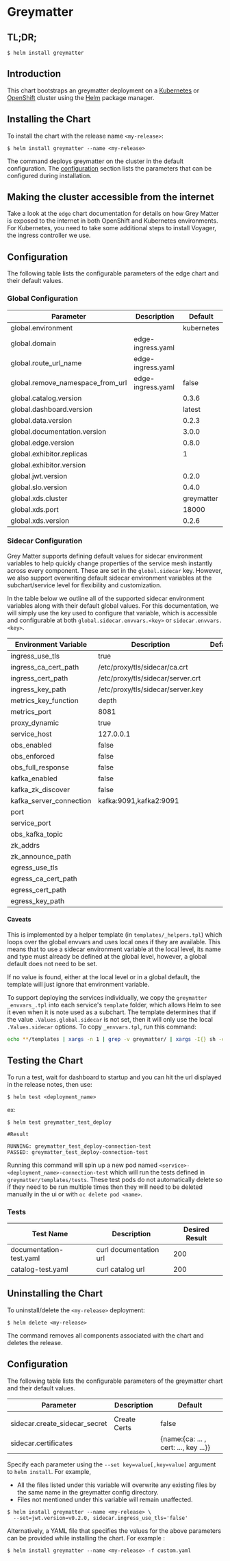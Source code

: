 # Greymatter

## TL;DR;

```console
$ helm install greymatter
```

## Introduction

This chart bootstraps an greymatter deployment on a [Kubernetes](http://kubernetes.io) or [OpenShift](https://www.openshift.com/) cluster using the [Helm](https://helm.sh) package manager.

## Installing the Chart

To install the chart with the release name `<my-release>`:

```console
$ helm install greymatter --name <my-release>
```

The command deploys greymatter on the cluster in the default configuration. The [configuration](#configuration) section lists the parameters that can be configured during installation.

## Making the cluster accessible from the internet

Take a look at the `edge` chart documentation for details on how Grey Matter is exposed to the internet in both OpenShift and Kubernetes environments.
For Kubernetes, you need to take some additional steps to install Voyager, the ingress controller we use.

## Configuration

The following table lists the configurable parameters of the edge chart and their default values.

### Global Configuration

| Parameter                        | Description       | Default    |
| -------------------------------- | ----------------- | ---------- |
| global.environment               |                   | kubernetes |
| global.domain                    | edge-ingress.yaml |            |
| global.route_url_name            | edge-ingress.yaml |            |
| global.remove_namespace_from_url | edge-ingress.yaml | false      |
| global.catalog.version           |                   | 0.3.6      |
| global.dashboard.version         |                   | latest     |
| global.data.version              |                   | 0.2.3      |
| global.documentation.version     |                   | 3.0.0      |
| global.edge.version              |                   | 0.8.0      |
| global.exhibitor.replicas        |                   | 1          |
| global.exhibitor.version         |                   |            |
| global.jwt.version               |                   | 0.2.0      |
| global.slo.version               |                   | 0.4.0      |
| global.xds.cluster               |                   | greymatter |
| global.xds.port                  |                   | 18000      |
| global.xds.version               |                   | 0.2.6      |

### Sidecar Configuration

Grey Matter supports defining default values for sidecar environment variables to help quickly change properties of the service mesh instantly across every component. These are set in the `global.sidecar` key. However, we also support overwriting default sidecar environment variables at the subchart/service level for flexibility and customization.

In the table below we outline all of the supported sidecar environment variables along with their default global values. For this documentation, we will simply use the key used to configure that variable, which is accessible and configurable at both `global.sidecar.envvars.<key>` or `sidecar.envvars.<key>`.

| Environment Variable    | Description                       | Default |
| ----------------------- | --------------------------------- | ------- |
| ingress_use_tls         | true                              |         |
| ingress_ca_cert_path    | /etc/proxy/tls/sidecar/ca.crt     |         |
| ingress_cert_path       | /etc/proxy/tls/sidecar/server.crt |         |
| ingress_key_path        | /etc/proxy/tls/sidecar/server.key |         |
| metrics_key_function    | depth                             |         |
| metrics_port            | 8081                              |         |
| proxy_dynamic           | true                              |         |
| service_host            | 127.0.0.1                         |         |
| obs_enabled             | false                             |         |
| obs_enforced             | false                             |         |
| obs_full_response       | false                             |         |
| kafka_enabled           | false                             |         |
| kafka_zk_discover       | false                             |         |
| kafka_server_connection | kafka:9091,kafka2:9091            |         |
| port                    |                                   |         |
| service_port            |                                   |         |
| obs_kafka_topic             |                                   |         |
| zk_addrs                |                                   |         |
| zk_announce_path        |                                   |         |
| egress_use_tls          |                                   |         |
| egress_ca_cert_path     |                                   |         |
| egress_cert_path        |                                   |         |
| egress_key_path         |                                   |         |

#### Caveats

This is implemented by a helper template (in `templates/_helpers.tpl`) which loops over the global envvars and uses local ones if they are available. This means that to use a sidecar environment variable at the local level, its name and type must already be defined at the global level, however, a global default does not need to be set.

If no value is found, either at the local level or in a global default, the template will just ignore that environment variable.

To support deploying the services individually, we copy the `greymatter` `_envvars_.tpl` into each service's `template` folder, which allows Helm to see it even when it is note used as a subchart. The template determines that if the value `.Values.global.sidecar` is not set, then it will only use the local `.Values.sidecar` options.
To copy `_envvars.tpl`, run this command:

```sh
echo **/templates | xargs -n 1 | grep -v greymatter/ | xargs -I{} sh -c 'cp greymatter/templates/_envvars.tpl "$1"' -- {}
```

## Testing the Chart

To run a test, wait for dashboard to startup and you can hit the url displayed in the release notes, then use:

```console
$ helm test <deployment_name>
```

ex:

```console
$ helm test greymatter_test_deploy

#Result

RUNNING: greymatter_test_deploy-connection-test
PASSED: greymatter_test_deploy-connection-test
```

Running this command will spin up a new pod named `<service>-<deployment_name>-connection-test` which will run the tests defined in `greymatter/templates/tests`. These test pods do not automatically delete so if they need to be run multiple times then they will need to be deleted manually in the ui or with `oc delete pod <name>`.

### Tests

| Test Name               | Description            | Desired Result |
| ----------------------- | ---------------------- | -------------- |
| documentation-test.yaml | curl documentation url | 200            |
| catalog-test.yaml       | curl catalog url       | 200            |

## Uninstalling the Chart

To uninstall/delete the `<my-release>` deployment:

```console
$ helm delete <my-release>
```

The command removes all components associated with the chart and deletes the release.

## Configuration

The following table lists the configurable parameters of the greymatter chart and their default values.

| Parameter                     | Description  | Default                               |
| ----------------------------- | ------------ | ------------------------------------- |
|                               |              |                                       |
| sidecar.create_sidecar_secret | Create Certs | false                                 |
| sidecar.certificates          |              | {name:{ca: ... , cert: ..., key ...}} |

Specify each parameter using the `--set key=value[,key=value]` argument to `helm install`. For example,

- All the files listed under this variable will overwrite any existing files by the same name in the greymatter config directory.
- Files not mentioned under this variable will remain unaffected.

```console
$ helm install greymatter --name <my-release> \
  --set=jwt.version=v0.2.0, sidecar.ingress_use_tls='false'
```

Alternatively, a YAML file that specifies the values for the above parameters can be provided while installing the chart. For example :

```console
$ helm install greymatter --name <my-release> -f custom.yaml
```
